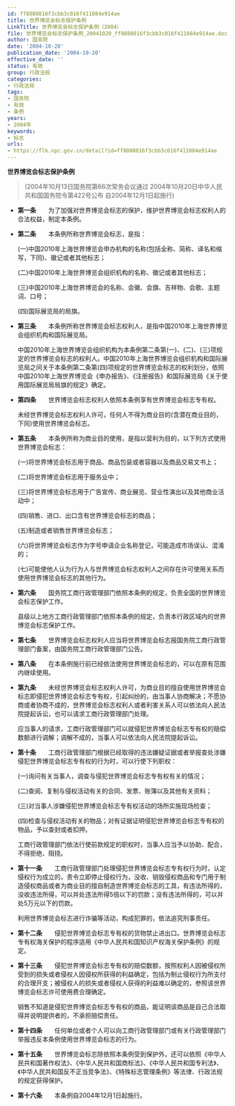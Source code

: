 ```yaml
---
id: ff8080816f3cbb3c016f411084e914ae
title: 世界博览会标志保护条例
LinkTitle: 世界博览会标志保护条例（2004）
file: 世界博览会标志保护条例_20041020_ff8080816f3cbb3c016f411084e914ae.docx
author: 国务院
date: '2004-10-20'
publication_date: '2004-10-20'
effective_date: ''
status: 有效
group: 行政法规
categories:
- 行政法规
tags:
- 国务院
- 有效
- 条例
years:
- 2004年
keywords:
- 标志
urls:
- https://flk.npc.gov.cn/detail?id=ff8080816f3cbb3c016f411084e914ae
---
```


**世界博览会标志保护条例**

> (2004年10月13日国务院第66次常务会议通过 2004年10月20日中华人民共和国国务院令第422号公布 自2004年12月1日起施行)

- **第一条**　　为了加强对世界博览会标志的保护，维护世界博览会标志权利人的合法权益，制定本条例。

- **第二条**　　本条例所称世界博览会标志，是指：

  (一)中国2010年上海世界博览会申办机构的名称(包括全称、简称、译名和缩写，下同)、徽记或者其他标志；

  (二)中国2010年上海世界博览会组织机构的名称、徽记或者其他标志；

  (三)中国2010年上海世界博览会的名称、会徽、会旗、吉祥物、会歌、主题词、口号；

  (四)国际展览局的局旗。

- **第三条**　　本条例所称世界博览会标志权利人，是指中国2010年上海世界博览会组织机构和国际展览局。

  中国2010年上海世界博览会组织机构为本条例第二条第(一)、(二)、(三)项规定的世界博览会标志的权利人。中国2010年上海世界博览会组织机构和国际展览局之间关于本条例第二条第(四)项规定的世界博览会标志的权利划分，依照中国2010年上海世界博览会《申办报告》、《注册报告》和国际展览局《关于使用国际展览局局旗的规定》确定。

- **第四条**　　世界博览会标志权利人依照本条例享有世界博览会标志专有权。

  未经世界博览会标志权利人许可，任何人不得为商业目的(含潜在商业目的，下同)使用世界博览会标志。

- **第五条**　　本条例所称为商业目的使用，是指以营利为目的，以下列方式使用世界博览会标志：

  (一)将世界博览会标志用于商品、商品包装或者容器以及商品交易文书上；

  (二)将世界博览会标志用于服务业中；

  (三)将世界博览会标志用于广告宣传、商业展览、营业性演出以及其他商业活动中；

  (四)销售、进口、出口含有世界博览会标志的商品；

  (五)制造或者销售世界博览会标志；

  (六)将世界博览会标志作为字号申请企业名称登记，可能造成市场误认、混淆的；

  (七)可能使他人认为行为人与世界博览会标志权利人之间存在许可使用关系而使用世界博览会标志的其他行为。

- **第六条**　　国务院工商行政管理部门依照本条例的规定，负责全国的世界博览会标志保护工作。

  县级以上地方工商行政管理部门依照本条例的规定，负责本行政区域内的世界博览会标志保护工作。

- **第七条**　　世界博览会标志权利人应当将世界博览会标志报国务院工商行政管理部门备案，由国务院工商行政管理部门公告。

- **第八条**　　在本条例施行前已经依法使用世界博览会标志的，可以在原有范围内继续使用。

- **第九条**　　未经世界博览会标志权利人许可，为商业目的擅自使用世界博览会标志即侵犯世界博览会标志专有权，引起纠纷的，由当事人协商解决；不愿协商或者协商不成的，世界博览会标志权利人或者利害关系人可以依法向人民法院提起诉讼，也可以请求工商行政管理部门处理。

  应当事人的请求，工商行政管理部门可以就侵犯世界博览会标志专有权的赔偿数额进行调解；调解不成的，当事人可以依法向人民法院提起诉讼。

- **第十条**　　工商行政管理部门根据已经取得的违法嫌疑证据或者举报查处涉嫌侵犯世界博览会标志专有权的行为时，可以行使下列职权：

  (一)询问有关当事人，调查与侵犯世界博览会标志专有权有关的情况；

  (二)查阅、复制与侵权活动有关的合同、发票、账簿以及其他有关资料；

  (三)对当事人涉嫌侵犯世界博览会标志专有权活动的场所实施现场检查；

  (四)检查与侵权活动有关的物品；对有证据证明侵犯世界博览会标志专有权的物品，予以查封或者扣押。

  工商行政管理部门依法行使前款规定的职权时，当事人应当予以协助、配合，不得拒绝、阻挠。

- **第十一条**　　工商行政管理部门处理侵犯世界博览会标志专有权行为时，认定侵权行为成立的，责令立即停止侵权行为，没收、销毁侵权商品和专门用于制造侵权商品或者为商业目的擅自制造世界博览会标志的工具，有违法所得的，没收违法所得，可以并处违法所得5倍以下的罚款；没有违法所得的，可以并处5万元以下的罚款。

  利用世界博览会标志进行诈骗等活动，构成犯罪的，依法追究刑事责任。

- **第十二条**　　侵犯世界博览会标志专有权的货物禁止进出口。世界博览会标志专有权海关保护的程序适用《中华人民共和国知识产权海关保护条例》的规定。

- **第十三条**　　侵犯世界博览会标志专有权的赔偿数额，按照权利人因被侵权所受到的损失或者侵权人因侵权所获得的利益确定，包括为制止侵权行为所支付的合理开支；被侵权人的损失或者侵权人获得的利益难以确定的，参照该世界博览会标志许可使用费合理确定。

  销售不知道是侵犯世界博览会标志专有权的商品，能证明该商品是自己合法取得并说明提供者的，不承担赔偿责任。

- **第十四条**　　任何单位或者个人可以向工商行政管理部门或有关行政管理部门举报违反本条例使用世界博览会标志的行为。

- **第十五条**　　世界博览会标志除依照本条例受到保护外，还可以依照《中华人民共和国著作权法》、《中华人民共和国商标法》、《中华人民共和国专利法》、《中华人民共和国反不正当竞争法》、《特殊标志管理条例》等法律、行政法规的规定获得保护。

- **第十六条**　　本条例自2004年12月1日起施行。
